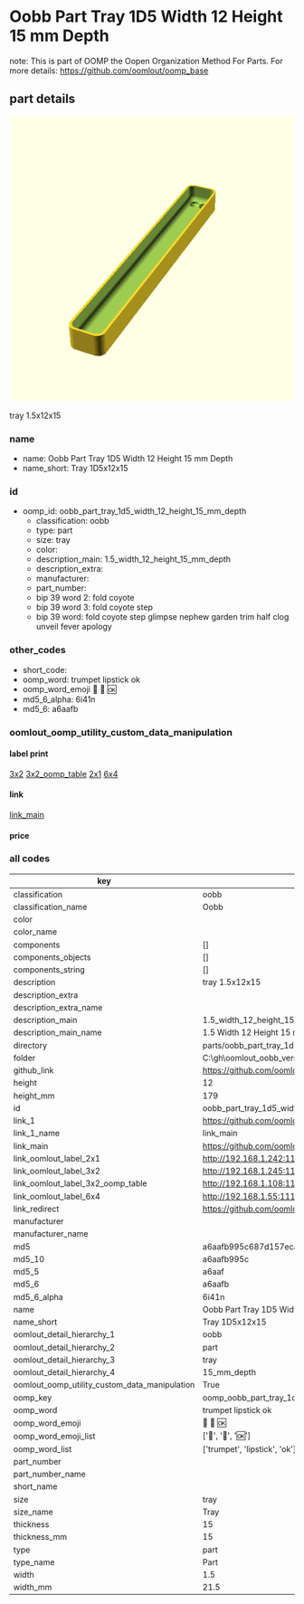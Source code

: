 # Oobb Part Tray 1D5 Width 12 Height 15 mm Depth  

note: This is part of OOMP the Oopen Organization Method For Parts. For more details: https://github.com/oomlout/oomp_base

##  part details
  

[![](3dpr.png)](3dpr.png)

tray 1.5x12x15



### name
* name: Oobb Part Tray 1D5 Width 12 Height 15 mm Depth
* name_short: Tray 1D5x12x15 
### id
* oomp_id: oobb_part_tray_1d5_width_12_height_15_mm_depth
  * classification: oobb
  * type: part
  * size: tray
  * color: 
  * description_main: 1.5_width_12_height_15_mm_depth
  * description_extra: 
  * manufacturer: 
  * part_number: 
  * bip 39 word 2: fold coyote
  * bip 39 word 3: fold coyote step
  * bip 39 word: fold coyote step glimpse nephew garden trim half clog unveil fever apology

### other_codes
* short_code: 
* oomp_word: trumpet lipstick ok
* oomp_word_emoji :trumpet: :lipstick: :ok:
* md5_6_alpha: 6i41n
* md5_6: a6aafb






### oomlout_oomp_utility_custom_data_manipulation
#### label print
[3x2](http://192.168.1.245:1112/?label=oomp%206i41n)
[3x2_oomp_table](http://192.168.1.108:1112/?label=oomp%206i41n)
[2x1](http://192.168.1.242:1112/?label=oomp%206i41n)
[6x4](http://192.168.1.55:1112/?label=oomp%206i41n)    

#### link

[link_main](https://github.com/oomlout/oomlout_oobb_version_4_generated_parts/tree/main/navigation_oomp/oobb/part/tray/1.5_width_12_height_15_mm_depth/part)                              

#### price







### all codes 
| key | value |  
| --- | --- |  
| classification | oobb |  
| classification_name | Oobb |  
| color |  |  
| color_name |  |  
| components | [] |  
| components_objects | [] |  
| components_string | [] |  
| description | tray 1.5x12x15 |  
| description_extra |  |  
| description_extra_name |  |  
| description_main | 1.5_width_12_height_15_mm_depth |  
| description_main_name | 1.5 Width 12 Height 15 mm Depth |  
| directory | parts/oobb_part_tray_1d5_width_12_height_15_mm_depth |  
| folder | C:\gh\oomlout_oobb_version_4_generated_parts\parts\oobb_part_tray_1d5_width_12_height_15_mm_depth |  
| github_link | https://github.com/oomlout/oomlout_oomp_part_src/tree/main/parts/oobb_part_tray_1d5_width_12_height_15_mm_depth |  
| height | 12 |  
| height_mm | 179 |  
| id | oobb_part_tray_1d5_width_12_height_15_mm_depth |  
| link_1 | https://github.com/oomlout/oomlout_oobb_version_4_generated_parts/tree/main/navigation_oomp/oobb/part/tray/1.5_width_12_height_15_mm_depth/part |  
| link_1_name | link_main |  
| link_main | https://github.com/oomlout/oomlout_oobb_version_4_generated_parts/tree/main/navigation_oomp/oobb/part/tray/1.5_width_12_height_15_mm_depth/part |  
| link_oomlout_label_2x1 | http://192.168.1.242:1112/?label=oomp%206i41n |  
| link_oomlout_label_3x2 | http://192.168.1.245:1112/?label=oomp%206i41n |  
| link_oomlout_label_3x2_oomp_table | http://192.168.1.108:1112/?label=oomp%206i41n |  
| link_oomlout_label_6x4 | http://192.168.1.55:1112/?label=oomp%206i41n |  
| link_redirect | https://github.com/oomlout/oomlout_oobb_version_4_generated_parts/tree/main/parts/oobb_tray_1d5_12_15 |  
| manufacturer |  |  
| manufacturer_name |  |  
| md5 | a6aafb995c687d157eca2633aacc6ad4 |  
| md5_10 | a6aafb995c |  
| md5_5 | a6aaf |  
| md5_6 | a6aafb |  
| md5_6_alpha | 6i41n |  
| name | Oobb Part Tray 1D5 Width 12 Height 15 mm Depth |  
| name_short | Tray 1D5x12x15  |  
| oomlout_detail_hierarchy_1 | oobb |  
| oomlout_detail_hierarchy_2 | part |  
| oomlout_detail_hierarchy_3 | tray |  
| oomlout_detail_hierarchy_4 | 15_mm_depth |  
| oomlout_oomp_utility_custom_data_manipulation | True |  
| oomp_key | oomp_oobb_part_tray_1d5_width_12_height_15_mm_depth |  
| oomp_word | trumpet lipstick ok |  
| oomp_word_emoji | :trumpet: :lipstick: :ok: |  
| oomp_word_emoji_list | [':trumpet:', ':lipstick:', ':ok:'] |  
| oomp_word_list | ['trumpet', 'lipstick', 'ok'] |  
| part_number |  |  
| part_number_name |  |  
| short_name |  |  
| size | tray |  
| size_name | Tray |  
| thickness | 15 |  
| thickness_mm | 15 |  
| type | part |  
| type_name | Part |  
| width | 1.5 |  
| width_mm | 21.5 |  
